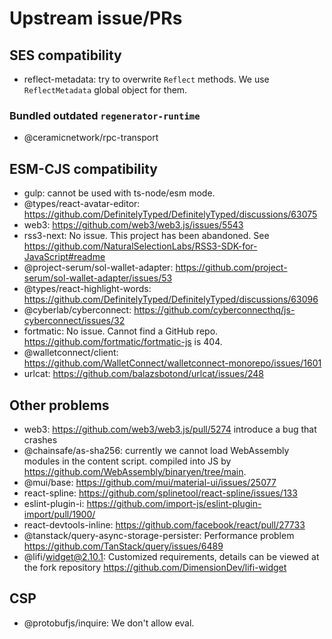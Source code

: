 # Upstream issue/PRs

## SES compatibility

- reflect-metadata: try to overwrite `Reflect` methods. We use `ReflectMetadata` global object for them.

### Bundled outdated `regenerator-runtime`

- @ceramicnetwork/rpc-transport

## ESM-CJS compatibility

- gulp: cannot be used with ts-node/esm mode.
- @types/react-avatar-editor: <https://github.com/DefinitelyTyped/DefinitelyTyped/discussions/63075>
- web3: <https://github.com/web3/web3.js/issues/5543>
- rss3-next: No issue. This project has been abandoned. See <https://github.com/NaturalSelectionLabs/RSS3-SDK-for-JavaScript#readme>
- @project-serum/sol-wallet-adapter: <https://github.com/project-serum/sol-wallet-adapter/issues/53>
- @types/react-highlight-words: <https://github.com/DefinitelyTyped/DefinitelyTyped/discussions/63096>
- @cyberlab/cyberconnect: <https://github.com/cyberconnecthq/js-cyberconnect/issues/32>
- fortmatic: No issue. Cannot find a GitHub repo. <https://github.com/fortmatic/fortmatic-js> is 404.
- @walletconnect/client: <https://github.com/WalletConnect/walletconnect-monorepo/issues/1601>
- urlcat: <https://github.com/balazsbotond/urlcat/issues/248>

## Other problems

- web3: <https://github.com/web3/web3.js/pull/5274> introduce a bug that crashes
- @chainsafe/as-sha256: currently we cannot load WebAssembly modules in the content script. compiled into JS by <https://github.com/WebAssembly/binaryen/tree/main>.
- @mui/base: <https://github.com/mui/material-ui/issues/25077>
- react-spline: <https://github.com/splinetool/react-spline/issues/133>
- eslint-plugin-i: <https://github.com/import-js/eslint-plugin-import/pull/1900/>
- react-devtools-inline: <https://github.com/facebook/react/pull/27733>
- @tanstack/query-async-storage-persister: Performance problem <https://github.com/TanStack/query/issues/6489>
- @lifi/widget@2.10.1: Customized requirements, details can be viewed at the fork repository <https://github.com/DimensionDev/lifi-widget>

## CSP

- @protobufjs/inquire: We don't allow eval.

